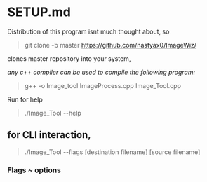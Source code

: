 # SETUP.md 

Distribution of this program isnt much thought about, so

> git clone -b master https://github.com/nastyax0/ImageWiz/

clones master repository into your system,

*any c++ compiler can be used to compile the following program:*

> g++ -o Image_tool ImageProcess.cpp Image_Tool.cpp

Run for help
> ./Image_Tool --help

## for CLI interaction,
> ./Image_Tool --flags [destination filename] [source filename]

### Flags ~ options

 
